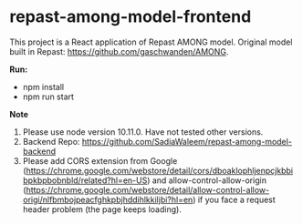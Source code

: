# repast-among-model-frontend

This project is a React application of Repast AMONG model. Original model built in Repast: https://github.com/gaschwanden/AMONG.

**Run:**
* npm install
* npm run start

**Note**

1. Please use node version 10.11.0. Have not tested other versions.
2. Backend Repo: https://github.com/SadiaWaleem/repast-among-model-backend
3. Please add CORS extension from Google (https://chrome.google.com/webstore/detail/cors/dboaklophljenpcjkbbibpkbpbobnbld/related?hl=en-US) and allow-control-allow-origin (https://chrome.google.com/webstore/detail/allow-control-allow-origi/nlfbmbojpeacfghkpbjhddihlkkiljbi?hl=en) if you face a request header problem (the page keeps loading).
